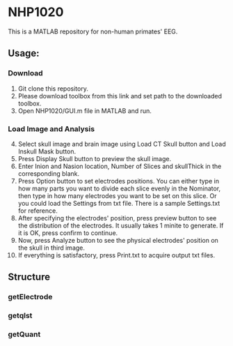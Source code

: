 # NHP1020
This is a MATLAB repository for non-human primates' EEG.

## Usage:
### Download
1. Git clone this repository.
2. Please download toolbox from this link and set path to the downloaded toolbox.
3. Open NHP1020/GUI.m file in MATLAB and run.
### Load Image and Analysis
4. Select skull image and brain image using Load CT Skull button and Load Inskull Mask button.
5. Press Display Skull button to preview the skull image.
6. Enter Inion and Nasion location, Number of Slices and skullThick in the corresponding blank.
7. Press Option button to set electrodes positions. You can either type in how many parts you want to divide each slice evenly in the Nominator, then type in how many electrodes you want to be set on this slice. Or you could load the Settings from txt file. There is a sample Settings.txt for reference.
8. After specifying the electrodes' position, press preview button to see the distribution of the electrodes. It usually takes 1 minite to generate. If it is OK, press confirm to continue. 
9. Now, press Analyze button to see the physical electrodes' position on the skull in third image.
10. If everything is satisfactory, press Print.txt to acquire output txt files.

## Structure
### getElectrode
### getqlst
### getQuant

